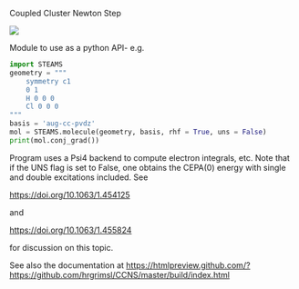Coupled Cluster Newton Step

<img src = "https://travis-ci.com/hrgrimsl/STEAMS.svg?token=y5H9g77PxszWJHZmEWzC&branch=master">

Module to use as a python API- e.g.
```python
import STEAMS
geometry = """
    symmetry c1
    0 1
    H 0 0 0
    Cl 0 0 0
"""
basis = 'aug-cc-pvdz'
mol = STEAMS.molecule(geometry, basis, rhf = True, uns = False)
print(mol.conj_grad())
```
Program uses a Psi4 backend to compute electron integrals, etc.  Note that if the UNS flag is set to False, one obtains the CEPA(0) energy with single and double excitations included.  See 

https://doi.org/10.1063/1.454125

and 

https://doi.org/10.1063/1.455824

for discussion on this topic.

See also the documentation at https://htmlpreview.github.com/?https://github.com/hrgrimsl/CCNS/master/build/index.html
